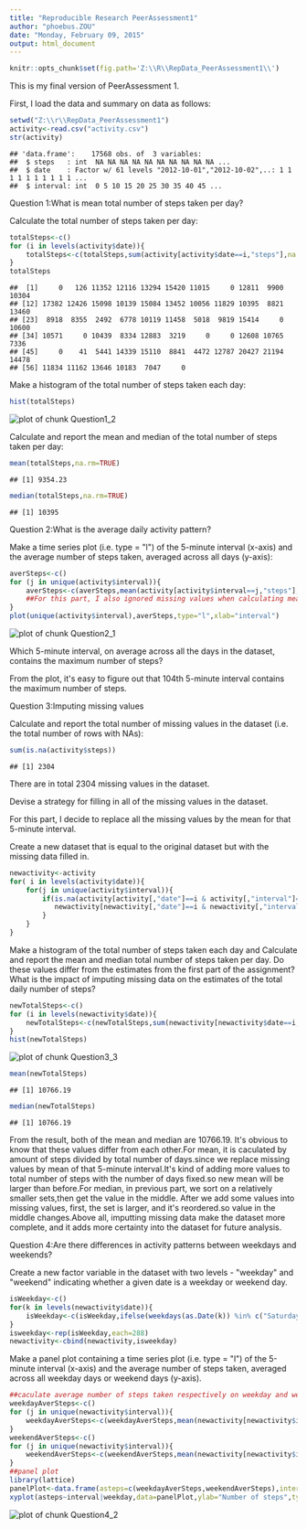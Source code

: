 ```yaml
---
title: "Reproducible Research PeerAssessment1"
author: "phoebus.ZOU"
date: "Monday, February 09, 2015"
output: html_document
---
```


```r
knitr::opts_chunk$set(fig.path='Z:\\R\\RepData_PeerAssessment1\\')
```

This is my final version of PeerAssessment 1.

First, I load the data and summary on data as follows: 


```r
setwd("Z:\\r\\RepData_PeerAssessment1")
activity<-read.csv("activity.csv")
str(activity)
```

```
## 'data.frame':	17568 obs. of  3 variables:
##  $ steps   : int  NA NA NA NA NA NA NA NA NA NA ...
##  $ date    : Factor w/ 61 levels "2012-10-01","2012-10-02",..: 1 1 1 1 1 1 1 1 1 1 ...
##  $ interval: int  0 5 10 15 20 25 30 35 40 45 ...
```

Question 1:What is mean total number of steps taken per day?

  Calculate the total number of steps taken per day:


```r
totalSteps<-c()
for (i in levels(activity$date)){
    totalSteps<-c(totalSteps,sum(activity[activity$date==i,"steps"],na.rm=TRUE))
}
totalSteps
```

```
##  [1]     0   126 11352 12116 13294 15420 11015     0 12811  9900 10304
## [12] 17382 12426 15098 10139 15084 13452 10056 11829 10395  8821 13460
## [23]  8918  8355  2492  6778 10119 11458  5018  9819 15414     0 10600
## [34] 10571     0 10439  8334 12883  3219     0     0 12608 10765  7336
## [45]     0    41  5441 14339 15110  8841  4472 12787 20427 21194 14478
## [56] 11834 11162 13646 10183  7047     0
```
  
  Make a histogram of the total number of steps taken each day:


```r
hist(totalSteps)
```

![plot of chunk Question1_2](Z:\R\RepData_PeerAssessment1\Question1_2-1.png) 

  Calculate and report the mean and median of the total number of steps taken per day:


```r
mean(totalSteps,na.rm=TRUE)
```

```
## [1] 9354.23
```

```r
median(totalSteps,na.rm=TRUE)
```

```
## [1] 10395
```

Question 2:What is the average daily activity pattern?
 
  Make a time series plot (i.e. type = "l") of the 5-minute interval (x-axis) and the average number of steps taken, averaged across all days (y-axis):


```r
averSteps<-c()
for (j in unique(activity$interval)){
    averSteps<-c(averSteps,mean(activity[activity$interval==j,"steps"],na.rm=TRUE))
    ##For this part, I also ignored missing values when calculating mean.
}
plot(unique(activity$interval),averSteps,type="l",xlab="interval")
```

![plot of chunk Question2_1](Z:\R\RepData_PeerAssessment1\Question2_1-1.png) 

  Which 5-minute interval, on average across all the days in the dataset, contains the maximum number of steps?

From the plot, it's easy to figure out that 104th 5-minute interval contains the maximum number of steps.

Question 3:Imputing missing values

  Calculate and report the total number of missing values in the dataset (i.e. the total number of rows with NAs):
  

```r
sum(is.na(activity$steps))
```

```
## [1] 2304
```

There are in total 2304 missing values in the dataset.

  Devise a strategy for filling in all of the missing values in the dataset.

For this part, I decide to replace all the missing values by the mean for that 5-minute interval.

  Create a new dataset that is equal to the original dataset but with the missing data filled in.
  

```r
newactivity<-activity
for( i in levels(activity$date)){
    for(j in unique(activity$interval)){
        if(is.na(activity[activity[,"date"]==i & activity[,"interval"]==j,"steps"])){
           newactivity[newactivity[,"date"]==i & newactivity[,"interval"]==j,"steps"]<-averSteps[match(j,activity$interval)] 
        }
    }
}
```

  Make a histogram of the total number of steps taken each day and Calculate and report the mean and median total number of steps taken per day. Do these values differ from the estimates from the first part of the assignment? What is the impact of imputing missing data on the estimates of the total daily number of steps?
  

```r
newTotalSteps<-c()
for (i in levels(newactivity$date)){
    newTotalSteps<-c(newTotalSteps,sum(newactivity[newactivity$date==i,"steps"]))
}
hist(newTotalSteps)
```

![plot of chunk Question3_3](Z:\R\RepData_PeerAssessment1\Question3_3-1.png) 

```r
mean(newTotalSteps)
```

```
## [1] 10766.19
```

```r
median(newTotalSteps)
```

```
## [1] 10766.19
```

From the result, both of the mean and median are 10766.19. It's obvious to know that these values differ from each other.For mean, it is caculated by amount of steps divided by total number of days.since we replace missing values by mean of that 5-minute interval.It's kind of adding more values to total number of steps with the number of days fixed.so new mean will be larger than before.For median, in previous part, we sort on a relatively smaller sets,then get the value in the middle. After we add some values into missing values, first, the set is larger, and it's reordered.so value in the middle changes.Above all, imputting missing data make the dataset more complete, and it adds more certainty into the dataset for future analysis.

Question 4:Are there differences in activity patterns between weekdays and weekends?

  Create a new factor variable in the dataset with two levels - "weekday" and "weekend" indicating whether a given date is a weekday or weekend day.
  

```r
isWeekday<-c()
for(k in levels(newactivity$date)){
    isWeekday<-c(isWeekday,ifelse(weekdays(as.Date(k)) %in% c("Saturday","Sunday"),"weekend","weekday"))
}
isweekday<-rep(isWeekday,each=288)
newactivity<-cbind(newactivity,isweekday)
```

  Make a panel plot containing a time series plot (i.e. type = "l") of the 5-minute interval (x-axis) and the average number of steps taken, averaged across all weekday days or weekend days (y-axis). 
  

```r
##caculate average number of steps taken respectively on weekday and weekend
weekdayAverSteps<-c()
for (j in unique(newactivity$interval)){
    weekdayAverSteps<-c(weekdayAverSteps,mean(newactivity[newactivity$interval==j & isweekday=="weekday","steps"]))
}
weekendAverSteps<-c()
for (j in unique(newactivity$interval)){
    weekendAverSteps<-c(weekendAverSteps,mean(newactivity[newactivity$interval==j & isweekday=="weekend","steps"]))
}
##panel plot
library(lattice)
panelPlot<-data.frame(asteps=c(weekdayAverSteps,weekendAverSteps),interval=rep(unique(newactivity$interval),times=2),weekday=rep(c("weekday","weekend"),each=288))
xyplot(asteps~interval|weekday,data=panelPlot,ylab="Number of steps",type="l",layout=c(1,2))
```

![plot of chunk Question4_2](Z:\R\RepData_PeerAssessment1\Question4_2-1.png) 
